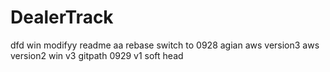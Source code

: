 # DealerTrack

dfd
win modifyy
readme aa
rebase
switch to 0928 agian
aws version3
aws version2
win v3
gitpath
0929 v1
soft head
